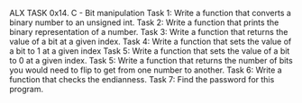 ALX TASK 0x14. C - Bit manipulation
Task 1: Write a function that converts a binary number to an unsigned int.
Task 2: Write a function that prints the binary representation of a number.
Task 3: Write a function that returns the value of a bit at a given index.
Task 4: Write a function that sets the value of a bit to 1 at a given index
Task 5: Write a function that sets the value of a bit to 0 at a given index.
Task 5: Write a function that returns the number of bits you would need to flip to get from one number to another.
Task 6: Write a function that checks the endianness.
Task 7: Find the password for this program.
